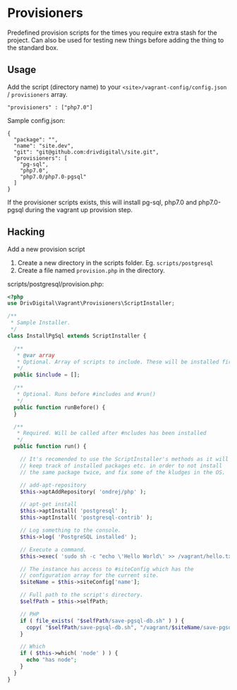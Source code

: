 # Provisioners

Predefined provision scripts for the times you require extra stash for the project.
Can also be used for testing new things before adding the thing to the standard box.

## Usage

Add the script (directory name) to your `<site>/vagrant-config/config.json` / `provisioners` array.

`"provisioners" : ["php7.0"]`

Sample config.json:
```
{
  "package": "",
  "name": "site.dev",
  "git": "git@github.com:drivdigital\/site.git",
  "provisioners": [
    "pg-sql", 
    "php7.0", 
    "php7.0/php7.0-pgsql"
  ]
}
```

If the provisioner scripts exists, this will install pg-sql, php7.0 and php7.0-pgsql during 
the vagrant up provision step.

## Hacking 

Add a new provision script

1. Create a new directory in the scripts folder. Eg. `scripts/postgresql`
2. Create a file named `provision.php` in the directory.

scripts/postgresql/provision.php:
```php
<?php
use DrivDigital\Vagrant\Provisioners\ScriptInstaller;

/**
 * Sample Installer.
 */
class InstallPgSql extends ScriptInstaller {

  /**
   * @var array
   * Optional. Array of scripts to include. These will be installed first.
   */
  public $include = [];

  /**
   * Optional. Runs before #includes and #run()
   */
  public function runBefore() {
  }

  /**
   * Required. Will be called after #ncludes has been installed
   */
  public function run() {

    // It's recomended to use the ScriptInstaller's methods as it will  
    // keep track of installed packages etc. in order to not install 
    // the same package twice, and fix some of the kludges in the OS.  

    // add-apt-repository
    $this->aptAddRepository( 'ondrej/php' );

    // apt-get install
    $this->aptInstall( 'postgresql' );
    $this->aptInstall( 'postgresql-contrib' );

    // Log something to the console.
    $this->log( 'PostgreSQL installed' );

    // Execute a command.
    $this->exec( 'sudo sh -c "echo \'Hello World\' >> /vagrant/hello.txt"' );

    // The instance has access to #siteConfig which has the 
    // configuration array for the current site.
    $siteName = $this->siteConfig['name'];

    // Full path to the script's directory.
    $selfPath = $this->selfPath;

    // PHP
    if ( file_exists( "$selfPath/save-pgsql-db.sh" ) ) {
      copy( "$selfPath/save-pgsql-db.sh", "/vagrant/$siteName/save-pgsql-db.sh" );
    }

    // Which
    if ( $this->which( 'node' ) ) {
      echo "has node";
    }
  }
}
```
